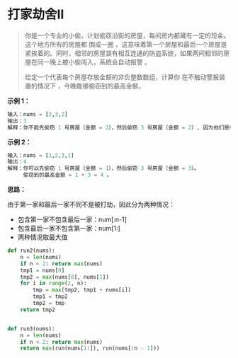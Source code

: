 # 打家劫舍II

> 你是一个专业的小偷，计划偷窃沿街的房屋，每间房内都藏有一定的现金。这个地方所有的房屋都 围成一圈 ，这意味着第一个房屋和最后一个房屋是紧挨着的。同时，相邻的房屋装有相互连通的防盗系统，如果两间相邻的房屋在同一晚上被小偷闯入，系统会自动报警 。
>
> 给定一个代表每个房屋存放金额的非负整数数组，计算你 在不触动警报装置的情况下 ，今晚能够偷窃到的最高金额。
>

**示例 1：**

```python
输入：nums = [2,3,2]
输出：3
解释：你不能先偷窃 1 号房屋（金额 = 2），然后偷窃 3 号房屋（金额 = 2）, 因为他们是相邻的。
```



**示例 2：**

```python
输入：nums = [1,2,3,1]
输出：4
解释：你可以先偷窃 1 号房屋（金额 = 1），然后偷窃 3 号房屋（金额 = 3）。
     偷窃到的最高金额 = 1 + 3 = 4 。
```



**思路：**

由于第一家和最后一家不同不是被打劫，因此分为两种情况：

- 包含第一家不包含最后一家：num[:n-1]
- 包含最后一家不包含第一家：num[1:]
- 两种情况取最大值

```python
def run2(nums):
    n = len(nums)
    if n < 2: return max(nums)
    tmp1 = nums[0]
    tmp2 = max(nums[0], nums[1])
    for i in range(2, n):
        tmp = max(tmp2, tmp1 + nums[i])
        tmp1 = tmp2
        tmp2 = tmp
    return tmp2


def run3(nums):
    n = len(nums)
    if n < 2: return max(nums)
    return max(run(nums[1:]), run(nums[:n - 1]))
```

